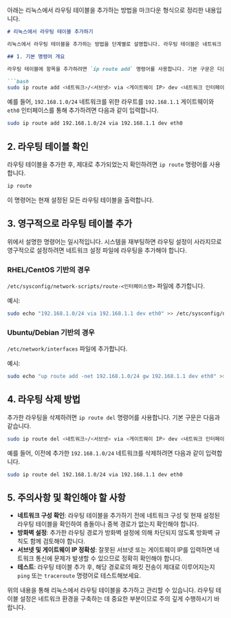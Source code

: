 아래는 리눅스에서 라우팅 테이블을 추가하는 방법을 마크다운 형식으로 정리한 내용입니다.

```markdown
# 리눅스에서 라우팅 테이블 추가하기

리눅스에서 라우팅 테이블을 추가하는 방법을 단계별로 설명합니다. 라우팅 테이블은 네트워크 트래픽이 올바른 목적지로 전송되도록 경로를 설정하는 역할을 합니다.

## 1. 기본 명령어 개요

라우팅 테이블에 항목을 추가하려면 `ip route add` 명령어를 사용합니다. 기본 구문은 다음과 같습니다.

```bash
sudo ip route add <네트워크>/<서브넷> via <게이트웨이 IP> dev <네트워크 인터페이스>
```

예를 들어, `192.168.1.0/24` 네트워크를 위한 라우트를 `192.168.1.1` 게이트웨이와 `eth0` 인터페이스를 통해 추가하려면 다음과 같이 입력합니다.

```bash
sudo ip route add 192.168.1.0/24 via 192.168.1.1 dev eth0
```

## 2. 라우팅 테이블 확인

라우팅 테이블을 추가한 후, 제대로 추가되었는지 확인하려면 `ip route` 명령어를 사용합니다.

```bash
ip route
```

이 명령어는 현재 설정된 모든 라우팅 테이블을 출력합니다.

## 3. 영구적으로 라우팅 테이블 추가

위에서 설명한 명령어는 일시적입니다. 시스템을 재부팅하면 라우팅 설정이 사라지므로 영구적으로 설정하려면 네트워크 설정 파일에 라우팅을 추가해야 합니다.

### RHEL/CentOS 기반의 경우
`/etc/sysconfig/network-scripts/route-<인터페이스명>` 파일에 추가합니다.

예시:
```bash
sudo echo "192.168.1.0/24 via 192.168.1.1 dev eth0" >> /etc/sysconfig/network-scripts/route-eth0
```

### Ubuntu/Debian 기반의 경우
`/etc/network/interfaces` 파일에 추가합니다.

예시:
```bash
sudo echo "up route add -net 192.168.1.0/24 gw 192.168.1.1 dev eth0" >> /etc/network/interfaces
```

## 4. 라우팅 삭제 방법

추가한 라우팅을 삭제하려면 `ip route del` 명령어를 사용합니다. 기본 구문은 다음과 같습니다.

```bash
sudo ip route del <네트워크>/<서브넷> via <게이트웨이 IP> dev <네트워크 인터페이스>
```

예를 들어, 이전에 추가한 `192.168.1.0/24` 네트워크를 삭제하려면 다음과 같이 입력합니다.

```bash
sudo ip route del 192.168.1.0/24 via 192.168.1.1 dev eth0
```

## 5. 주의사항 및 확인해야 할 사항

- **네트워크 구성 확인**: 라우팅 테이블을 추가하기 전에 네트워크 구성 및 현재 설정된 라우팅 테이블을 확인하여 충돌이나 중복 경로가 없는지 확인해야 합니다.
- **방화벽 설정**: 추가한 라우팅 경로가 방화벽 설정에 의해 차단되지 않도록 방화벽 규칙도 함께 검토해야 합니다.
- **서브넷 및 게이트웨이 IP 정확성**: 잘못된 서브넷 또는 게이트웨이 IP를 입력하면 네트워크 통신에 문제가 발생할 수 있으므로 정확히 확인해야 합니다.
- **테스트**: 라우팅 테이블 추가 후, 해당 경로로의 패킷 전송이 제대로 이루어지는지 `ping` 또는 `traceroute` 명령어로 테스트해보세요.

위의 내용을 통해 리눅스에서 라우팅 테이블을 추가하고 관리할 수 있습니다. 라우팅 테이블 설정은 네트워크 환경을 구축하는 데 중요한 부분이므로 주의 깊게 수행하시기 바랍니다.
